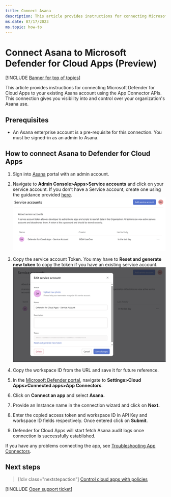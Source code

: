 ```yaml
---
title: Connect Asana
description: This article provides instructions for connecting Microsoft Defender for Cloud Apps to your existing Asana using the App Connector APIs. 
ms.date: 07/17/2023
ms.topic: how-to
---
```


# Connect Asana to Microsoft Defender for Cloud Apps (Preview)

<!--migrated-->

[!INCLUDE [Banner for top of topics](includes/banner.md)]

This article provides instructions for connecting Microsoft Defender for Cloud Apps to your existing Asana account using the App Connector APIs. This connection gives you visibility into and control over your organization's Asana use.

## Prerequisites

- An Asana enterprise account is a pre-requisite for this connection. You must be signed-in as an admin to Asana. 

## How to connect Asana to Defender for Cloud Apps

1. Sign into [Asana](https://app.asana.com/) portal with an admin account.

2. Navigate to **Admin Console>Apps>Service accounts** and click on your service account. If you don’t have a Service account, create one using the guidance provided [here](https://asana.com/guide/help/premium/service-accounts).
![Screenshot of adding service account from Asana admin portal.](media/connect-asana/asana-add-service-account.png)

3. Copy the service account Token. You may have to **Reset and generate new token** to copy the token if you have an existing service account. 
![Screenshot of resetting Asana service account token.](media/connect-asana/asana-reset-token.png)

4. Copy the workspace ID from the URL and save it for future reference.

5. In the [Microsoft Defender portal](https://security.microsoft.com), navigate to **Settings>Cloud Apps>Connected apps>App Connectors**.

6. Click on **Connect an app** and select **Asana.**

7. Provide an Instance name in the connection wizard and click on **Next.**
8. Enter the copied access token and workspace ID in API Key and workspace ID fields respectively. Once entered click on **Submit**.

9. Defender for Cloud Apps will start fetch Asana audit logs once connection is successfully established.

If you have any problems connecting the app, see [Troubleshooting App Connectors](/defender-cloud-apps/troubleshooting-api-connectors-using-error-messages).

## Next steps

> [!div class="nextstepaction"]
> [Control cloud apps with policies](control-cloud-apps-with-policies.md)

[!INCLUDE [Open support ticket](includes/support.md)]






